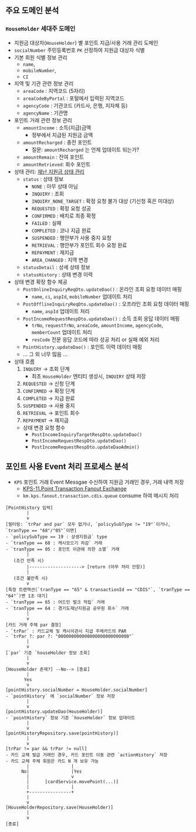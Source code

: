 
## 주요 도메인 분석

### `HouseHolder` 세대주 도메인

- 지원금 대상자(`HouseHolder`) 별 포인트 지급/사용 거래 관리 도메인
- `socialNumber` 주민등록번호 `PK` 선정하여 지원금 대상자 식별
- 기본 회원 식별 정보 관리
	- `name`, 
	- `mobileNumber`, 
	- `CI`
- 지역 및 기관 관련 정보 관리
	- `areaCode` : 지역코드 (5자리)
	- `areaCodeByPortal` : 포털에서 입력된 지역코드
	- `agencyCode` : 기관코드 (카드사, 은행, 지자체 등)
	- `agencyName` : 기관명
- 포인트 거래 관련 정보 관리
	- `amountIncome` : 소득(지급)금액
		- 정부에서 지급된 지원금 금액
	- `amountRecharged` : 충전 포인트
		- 질문: `amountRecharged` 는 언제 업데이트 되는가?
	- `amountRemain` : 잔여 포인트
	- `amountRetrieved`:  회수 포인트
- 상태 관리: [재난 지원금 상태 관리](https://konawiki.konai.com/pages/viewpage.action?pageId=195217721)
	- `status` : 상태 정보
		- `NONE` : 아무 상태 아님
		- `INQUIRY` : 조회
		- `INQUIRY_NONE_TARGET` : 확정 요청 불가 대상 (기신청 혹은 미대상)
		- `REQUESTED` : 확정 요청 성공
		- `CONFIRMED` : 배치로 최종 확정
		- `FAILED` : 실패
		- `COMPLETED` : 코나 지급 완료
		- `SUSPENDED` : 행안부가 사용 중지 요청
		- `RETRIEVAL` : 행안부가 포인트 회수 요청 완료
		- `REPAYMENT` : 재지급
		- `AREA_CHANGED` : 지역 변경
	- `statusDetail` : 상세 상태 정보
	- `statusHistory` : 상태 변경 이력
- 상태 변경 확장 함수 제공
	- `PostOnlineInquiryReqDto.updateDao()` : 온라인 조회 요청 데이터 매핑
		- `name`, `ci`, `aspId`, `mobileNumber` 업데이트 처리
	- `PostOfflineInquiryReqDto.updateDao()` : 오프라인 조회 요청 데이터 매핑
		- `name`, `aspId` 업데이트 처리
	- `PostIncomeRequestRespDto.updateDao()` : 소득 조회 응답 데이터 매핑
		- `trNo`, `requestTrNo`, `areaCode`, `amountIncome`, `agencyCode`, `memberCount` 업데이트 처리
		- `resCode` 전문 응답 코드에 따라 성공 처리 or 실패 예외 처리
	- `PointHistory.updateDao()` : 포인트 이력 데이터 매핑
	- ... 그 외 너무 많음 ...
- 상태 흐름
	1. `INQUIRY` → 조회 단계
		- 최초 `HouseHolder` 엔티티 생성시, `INQUIRY` 상태 저장
	2. `REQUESTED` → 신청 단계
	3. `CONFIRMED` → 확정 단계
	4. `COMPLETED` → 지급 완료
	5. `SUSPENDED` → 사용 중지
	6. `RETRIEVAL` → 포인트 회수
	7. `REPAYMENT` → 재지급
	- 상태 변경 요청 함수
		- `PostIncomeInquiryTargetRespDto.updateDao()`
		- `PostIncomeRequestRespDto.updateDao()`
		- `PostIncomeRequestRespDto.updateDaoAdmin()`

## 포인트 사용 Event 처리 프로세스 분석

- `KPS` 포인트 거래 Event Messgae 수신하여 지원금 거래인 경우, 거래 내역 저장
	-  [KPS-11.Point Transaction Fanout Exchange](https://konawiki.konai.com/display/KonaCardDevelopment/KPS-11.Point+Transaction+Fanout+Exchange)
	- `km.kps.fanout.transaction.cdis.queue` consume 하여 메시지 처리

```text
[PointHistory 입력]
        |
        v
[필터링: `trPar and par` 모두 없거나, `policySubType != "19"`이거나, `tranType == "68"/"05"`이면]
- `policySubType == 19 : 상생지원금` type
- `tranType == 68 : 캐시모으기 차감` 거래
- `tranType == 05 : 포인트 이관에 의한 소멸` 거래
        |
   (조건 만족 시)
        |--------------------> [return (아무 처리 안함)]
        |
   (조건 불만족 시)
        v
[특정 트랜잭션(`tranType == "65" & transactionId == "CDIS"`, `tranType == "64"`)면 1초 대기]
- `tranType == 65 : 어드민 벌크 적립` 거래
- `tranType == 64 : 경기도재난지원금 공무원 회수` 거래
        |
        v
[카드 거래 주체 par 결정]
- `trPar` : 카드교체 및 캐시이관시 지급 주체카드의 PAR
- `trPar ?: par ?: "000000000000000000000000000"`
        |
        v
[`par` 기준 `houseHolder 정보 조회]
        |
        v
[HouseHolder 존재?] --No--> [종료]
        |
       Yes
        v
[pointHistory.socialNumber = HouseHolder.socialNumber]
- `pointHistory` 에 `socialNumber` 정보 저장
        |
        v
[pointHistory.updateDao(HouseHolder)]
- `pointHistory` 정보 기준 `houseHolder` 정보 업데이트
        |
        v
[pointHistoryRepository.save(pointHistory)]
        |
        v
[trPar != par && trPar != null]
- 카드 교체 발급 거래인 경우, 카드 포인트 이동 관련 `actionHistory` 저장
- 카드 교체 주체 회원은 카드 N 개 보유 가능
        |                |
      No|                |Yes
        |                v
        |      [cardService.movePoint(...)]
        |                |
        +----------------+
        |
        v
[HouseHolderRepository.save(HouseHolder)]
        |
        v
[종료]
```
